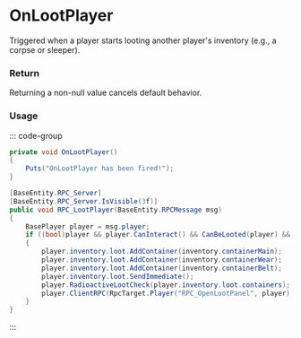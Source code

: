 # OnLootPlayer
<Badge type="info" text="Player"/><Badge type="danger" text="Carbon Compatible"/><Badge type="warning" text="Oxide Compatible"/>
Triggered when a player starts looting another player's inventory (e.g., a corpse or sleeper).

### Return
Returning a non-null value cancels default behavior.

### Usage
::: code-group
```csharp [Example]
private void OnLootPlayer()
{
	Puts("OnLootPlayer has been fired!");
}
```
```csharp [Source — Assembly-CSharp @ BasePlayer]
[BaseEntity.RPC_Server]
[BaseEntity.RPC_Server.IsVisible(3f)]
public void RPC_LootPlayer(BaseEntity.RPCMessage msg)
{
	BasePlayer player = msg.player;
	if ((bool)player && player.CanInteract() && CanBeLooted(player) && player.inventory.loot.StartLootingEntity(this))
	{
		player.inventory.loot.AddContainer(inventory.containerMain);
		player.inventory.loot.AddContainer(inventory.containerWear);
		player.inventory.loot.AddContainer(inventory.containerBelt);
		player.inventory.loot.SendImmediate();
		player.RadioactiveLootCheck(player.inventory.loot.containers);
		player.ClientRPC(RpcTarget.Player("RPC_OpenLootPanel", player), "player_corpse");
	}
}

```
:::
